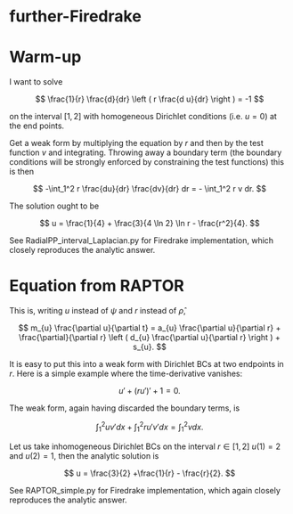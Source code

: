 # further-Firedrake

# Warm-up

I want to solve

$$
\frac{1}{r} \frac{d}{dr} \left ( r \frac{d u}{dr} \right ) = -1
$$

on the interval $[1,2]$ with homogeneous Dirichlet conditions (i.e. $u=0$) at the end points.

Get a weak form by multiplying the equation by $r$ and then by the test function $v$ and integrating.  Throwing away a boundary term (the boundary conditions will be strongly enforced by constraining the test functions) this is then

$$
-\int_1^2 r \frac{du}{dr} \frac{dv}{dr} dr = - \int_1^2 r v dr.
$$

The solution ought to be

$$
u = \frac{1}{4} + \frac{3}{4 \ln 2} \ln r - \frac{r^2}{4}.
$$

See RadialPP_interval_Laplacian.py for Firedrake implementation, which closely reproduces the analytic answer.

# Equation from RAPTOR

This is, writing $u$ instead of $\psi$ and $r$ instead of $\hat{\rho}$,

$$
m_{u} \frac{\partial u}{\partial t} = a_{u} \frac{\partial u}{\partial r} + \frac{\partial}{\partial r} \left (  d_{u} \frac{\partial u}{\partial r} \right ) + s_{u}.
$$

It is easy to put this into a weak form with Dirichlet BCs at two endpoints in $r$.  Here is a simple example where the time-derivative vanishes:

$$
u' + \left ( r u' \right )' + 1 = 0.
$$

The weak form, again having discarded the boundary terms, is

$$
\int_1^2 u v' dx + \int_1^2 r u' v' dx = \int_1^2 v dx.
$$

Let us take inhomogeneous Dirichlet BCs on the interval $r \in [1,2]$ $u(1)=2$ and $u(2)=1$, then the analytic solution is

$$
u = \frac{3}{2} +\frac{1}{r} - \frac{r}{2}.
$$

See RAPTOR_simple.py for Firedrake implementation, which again closely reproduces the analytic answer.
